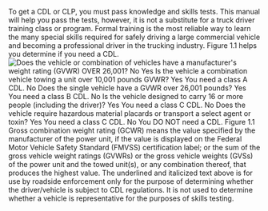 To get a CDL or CLP, you must pass knowledge and skills tests. This manual will help you pass the tests, however, it is not a substitute for a truck driver training class or program. Formal training is the most reliable way to learn the many special skills required for safely driving a large commercial vehicle and becoming a professional driver in the trucking industry. Figure 1.1 helps you determine if you need a CDL.
![Does the vehicle or combination of vehicles have a manufacturer's weight rating (GVWR) OVER 26,001? No Yes Is the vehicle a combination vehicle towing a unit over 10,001 pounds GVWR? Yes You need a class A CDL. No Does the single vehicle have a GVWR over 26,001 pounds? Yes You need a class B CDL. No Is the vehicle designed to carry 16 or more people (including the driver)? Yes You need a class C CDL. No Does the vehicle require hazardous material placards or transport a select agent or toxin? Yes You need a class C CDL. No You DO NOT need a CDL. Figure 1.1]()
Gross combination weight rating (GCWR) means the value specified by the manufacturer of the power unit, if the value is displayed on the Federal Motor Vehicle Safety Standard (FMVSS) certification label; or the sum of the gross vehicle weight ratings (GVWRs) or the gross vehicle weights (GVSs) of the power unit and the towed unit(s), or any combination thereof, that produces the highest value.
The underlined and italicized text above is for use by roadside enforcement only for the purpose of determining whether the driver/vehicle is subject to CDL regulations. It is not used to determine whether a vehicle is representative for the purposes of skills testing.